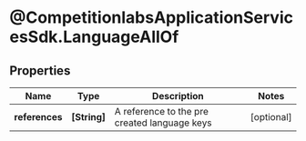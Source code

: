 # @CompetitionlabsApplicationServicesSdk.LanguageAllOf

## Properties

Name | Type | Description | Notes
------------ | ------------- | ------------- | -------------
**references** | **[String]** | A reference to the pre created language keys | [optional] 


